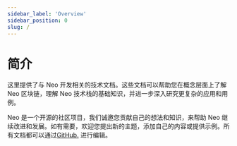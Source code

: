 ```yaml
---
sidebar_label: 'Overview'
sidebar_position: 0
slug: /
---
```


# 简介

这里提供了与 Neo 开发相关的技术文档。这些文档可以帮助您在概念层面上了解 Neo 区块链，理解 Neo 技术栈的基础知识，并进一步深入研究更复杂的应用和用例。

Neo 是一个开源的社区项目，我们诚邀您贡献自己的想法和知识，来帮助 Neo 继续改进和发展。如有需要，欢迎您提出新的主题，添加自己的内容或提供示例。所有文档都可以通过[GitHub.](https://github.com/neo-project/neo-dev-portal) 进行编辑。